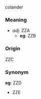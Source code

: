 colander
### Meaning
+ _adj_: ZZA
	+ __eg__: ZZB

### Origin

ZZC

### Synonym

__eg__: ZZD

+ ZZE



